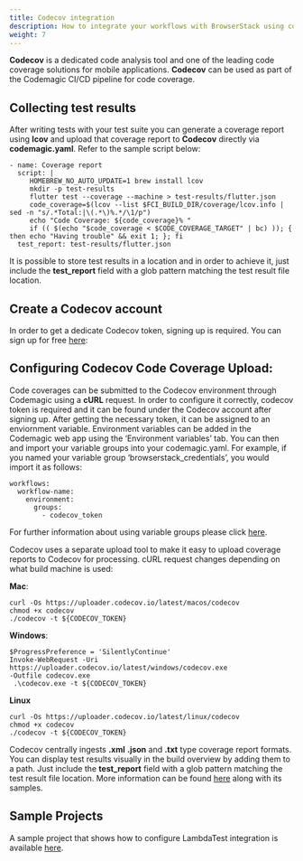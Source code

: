 ```yaml
---
title: Codecov integration
description: How to integrate your workflows with BrowserStack using codemagic.yaml
weight: 7
---
```


**Codecov** is a dedicated code analysis tool and one of the leading code coverage solutions for mobile applications. **Codecov** can be used as part of the Codemagic CI/CD pipeline for code coverage. 

## Collecting test results

After writing tests with your test suite you can generate a coverage report using **lcov** and upload that coverage report to **Codecov** directly via **codemagic.yaml**. Refer to the sample script below:

```
- name: Coverage report
  script: |
     HOMEBREW_NO_AUTO_UPDATE=1 brew install lcov
     mkdir -p test-results 
     flutter test --coverage --machine > test-results/flutter.json  
     code_coverage=$(lcov --list $FCI_BUILD_DIR/coverage/lcov.info | sed -n "s/.*Total:|\(.*\)%.*/\1/p")
     echo "Code Coverage: ${code_coverage}% "
     if (( $(echo "$code_coverage < $CODE_COVERAGE_TARGET" | bc) )); { then echo "Having trouble" && exit 1; }; fi  
  test_report: test-results/flutter.json
```

It is possible to store test results in a location and in order to achieve it, just include the **test_report** field with a glob pattern matching the test result file location.


## Create a Codecov account

In order to get a dedicate Codecov token, signing up is required. You can sign up for free [here](https://about.codecov.io/): 

## Configuring Codecov Code Coverage Upload:

Code coverages can be submitted to the Codecov environment through Codemagic using a **cURL** request. In order to configure it correctly, codecov token is required and it can be found under the Codecov account after signing up. After getting the necessary token, it can be assigned to an enviornment variable. Environment variables can be added in the Codemagic web app using the ‘Environment variables’ tab. You can then and import your variable groups into your codemagic.yaml. For example, if you named your variable group ‘browserstack_credentials’, you would import it as follows:

```
workflows:
  workflow-name:
    environment:
      groups:
        - codecov_token

```

For further information about using variable groups please click [here](https://docs.codemagic.io/variables/environment-variable-groups/).


Codecov uses a separate upload tool to make it easy to upload coverage reports to Codecov for processing. cURL request changes depending on what build machine is used:

**Mac**:
```
curl -Os https://uploader.codecov.io/latest/macos/codecov
chmod +x codecov
./codecov -t ${CODECOV_TOKEN}
```
**Windows**:
```
$ProgressPreference = 'SilentlyContinue'
Invoke-WebRequest -Uri https://uploader.codecov.io/latest/windows/codecov.exe 
-Outfile codecov.exe
 .\codecov.exe -t ${CODECOV_TOKEN}
```
**Linux**
```
curl -Os https://uploader.codecov.io/latest/linux/codecov
chmod +x codecov
./codecov -t ${CODECOV_TOKEN}
```

Codecov centrally ingests **.xml** **.json** and **.txt** type coverage report formats. You can display test results visually in the build overview by adding them to a path. Just include the **test_report** field with a glob pattern matching the test result file location. More information can be found [here](https://docs.codemagic.io/yaml-testing/testing/) along with its samples.


## Sample Projects

A sample project that shows how to configure LambdaTest integration is available [here](https://github.com/codemagic-ci-cd/codemagic-sample-projects/tree/main/integrations/codecov-integration-demo-project).
